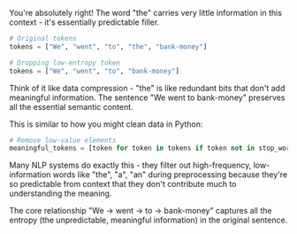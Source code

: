 You're absolutely right! The word "the" carries very little information in this context - it's essentially predictable filler.

```python
# Original tokens
tokens = ["We", "went", "to", "the", "bank-money"]

# Dropping low-entropy token
tokens = ["We", "went", "to", "bank-money"]
```

Think of it like data compression - "the" is like redundant bits that don't add meaningful information. The sentence "We went to bank-money" preserves all the essential semantic content.

This is similar to how you might clean data in Python:

```python
# Remove low-value elements
meaningful_tokens = [token for token in tokens if token not in stop_words]
```

Many NLP systems do exactly this - they filter out high-frequency, low-information words like "the", "a", "an" during preprocessing because they're so predictable from context that they don't contribute much to understanding the meaning.

The core relationship "We → went → to → bank-money" captures all the entropy (the unpredictable, meaningful information) in the original sentence.
